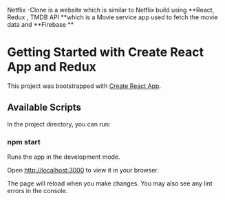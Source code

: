 
Netflix -Clone is a website which is similar to Netflix build using **React, Redux , TMDB API **which is a Movie service app used to fetch the movie data and **Firebase **
# Getting Started with Create React App and Redux

This project was bootstrapped with [Create React App](https://github.com/facebook/create-react-app).

## Available Scripts

In the project directory, you can run:

### npm start

Runs the app in the development mode.

Open [http://localhost:3000](http://localhost:3001/) to view it in your browser.

The page will reload when you make changes.
You may also see any lint errors in the console.
